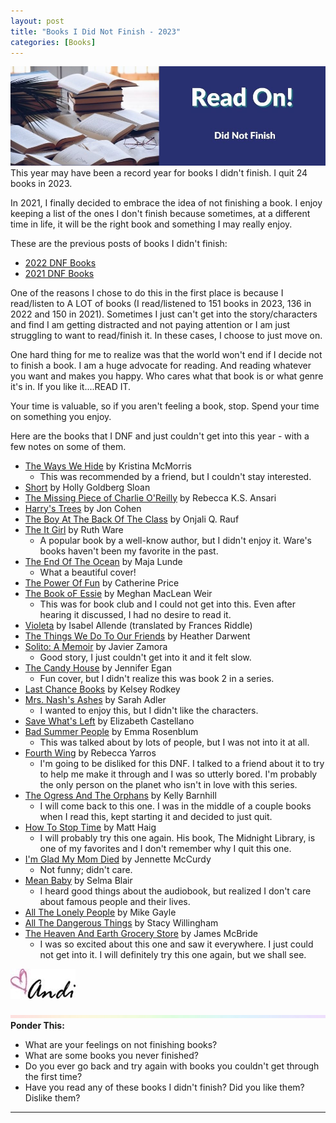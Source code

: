 ```yaml
---
layout: post
title: "Books I Did Not Finish - 2023"
categories: [Books]
---
```

![DNF](/images/DNF2.jpeg)
This year may have been a record year for books I didn't finish. I quit 24 books in 2023. 

In 2021, I finally decided to embrace the idea of not finishing a book. I enjoy keeping a list of the ones I don't finish because sometimes, at a different time in life, it will be the right book and something I may really enjoy. 

These are the previous posts of books I didn't finish:
* [2022 DNF Books](https://andihays.dev/books/2023/02/07/dnf-books-2022.html)
* [2021 DNF Books](https://andihays.dev/books/2022/01/06/books-dnf.html)

One of the reasons I chose to do this in the first place is because I read/listen to A LOT of books (I read/listened to 151 books in 2023, 136 in 2022 and 150 in 2021). Sometimes I just can't get into the story/characters and find I am getting distracted and not paying attention or I am just struggling to want to read/finish it. In these cases, I choose to just move on. 

One hard thing for me to realize was that the world won't end if I decide not to finish a book. I am a huge advocate for reading. And reading whatever you want and makes you happy. Who cares what that book is or what genre it's in. If you like it....READ IT.

Your time is valuable, so if you aren't feeling a book, stop. Spend your time on something you enjoy.

Here are the books that I DNF and just couldn't get into this year - with a few notes on some of them.

- [The Ways We Hide](https://www.amazon.com/Ways-We-Hide-Novel/dp/1728249767/ref=monarch_sidesheet) by Kristina McMorris 
  - This was recommended by a friend, but I couldn't stay interested.
- [Short](https://www.amazon.com/Short-Holly-Goldberg-Sloan/dp/0399186220/ref=monarch_sidesheet) by Holly Goldberg Sloan
- [The Missing Piece of Charlie O'Reilly](https://www.amazon.com/Missing-Piece-Charlie-OReilly/dp/0062679678/ref=monarch_sidesheet) by Rebecca K.S. Ansari
- [Harry's Trees](https://www.amazon.com/Harrys-Trees-Jon-Cohen/dp/0778308820/ref=monarch_sidesheet) by Jon Cohen
- [The Boy At The Back Of The Class](https://www.amazon.com/Boy-at-Back-Class/dp/1984850814/ref=monarch_sidesheet) by Onjali Q. Rauf
- [The It Girl](https://www.amazon.com/Girl-Ruth-Ware/dp/1982155272/ref=monarch_sidesheet) by Ruth Ware 
  - A popular book by a well-know author, but I didn't enjoy it. Ware's books haven't been my favorite in the past.
- [The End Of The Ocean](https://www.amazon.com/End-Ocean-Novel-Maja-Lunde/dp/0062951386/ref=monarch_sidesheet) by Maja Lunde 
  - What a beautiful cover!
- [The Power Of Fun](https://www.amazon.com/Power-Fun-Feel-Alive-Again/dp/0593241428/ref=monarch_sidesheet) by Catherine Price
- [The Book oF Essie](https://www.amazon.com/Book-Essie-Meghan-MacLean-Weir/dp/0525436073/ref=monarch_sidesheet) by Meghan MacLean Weir 
  - This was for book club and I could not get into this. Even after hearing it discussed, I had no desire to read it.
- [Violeta](https://www.amazon.com/Violeta-English-Novel-Isabel-Allende/dp/0593496221/ref=monarch_sidesheet) by Isabel Allende (translated by Frances Riddle)
- [The Things We Do To Our Friends](https://www.amazon.com/Things-We-Do-Our-Friends/dp/059349718X/ref=monarch_sidesheet) by Heather Darwent
- [Solito: A Memoir](https://www.amazon.com/Solito-Memoir-Javier-Zamora/dp/0593498089/ref=monarch_sidesheet) by Javier Zamora 
  - Good story, I just couldn't get into it and it felt slow.
- [The Candy House](https://www.amazon.com/Candy-House-Novel-Jennifer-Egan/dp/1476716773/ref=monarch_sidesheet) by Jennifer Egan 
  - Fun cover, but I didn't realize this was book 2 in a series.
- [Last Chance Books](https://www.amazon.com/Last-Chance-Books-Kelsey-Rodkey/dp/0062994476/ref=monarch_sidesheet) by Kelsey Rodkey
- [Mrs. Nash's Ashes](https://www.amazon.com/Mrs-Nashs-Ashes-Sarah-Adler/dp/0593547799/ref=monarch_sidesheet) by Sarah Adler 
  - I wanted to enjoy this, but I didn't like the characters.
- [Save What's Left](https://www.amazon.com/Save-Whats-Left-Morning-America/dp/0593469194/ref=monarch_sidesheet) by Elizabeth Castellano
- [Bad Summer People](https://www.amazon.com/Bad-Summer-People-Emma-Rosenblum/dp/125088702X/ref=monarch_sidesheet) by Emma Rosenblum 
  - This was talked about by lots of people, but I was not into it at all.
- [Fourth Wing](https://www.amazon.com/Fourth-Wing-Empyrean-Rebecca-Yarros/dp/1649374046/ref=monarch_sidesheet) by Rebecca Yarros 
  - I'm going to be disliked for this DNF. I talked to a friend about it to try to help me make it through and I was so utterly bored. I'm probably the only person on the planet who isn't in love with this series.
- [The Ogress And The Orphans](https://www.amazon.com/Ogress-Orphans-Kelly-Barnhill/dp/1643754017/ref=monarch_sidesheet) by Kelly Barnhill 
  - I will come back to this one. I was in the middle of a couple books when I read this, kept starting it and decided to just quit.
- [How To Stop Time](https://www.amazon.com/How-Stop-Time-Matt-Haig/dp/0525522891/ref=monarch_sidesheet) by Matt Haig 
  - I will probably try this one again. His book, The Midnight Library, is one of my favorites and I don't remember why I quit this one.
- [I'm Glad My Mom Died](https://www.amazon.com/Im-Glad-My-Mom-Died/dp/1668022842/ref=monarch_sidesheet) by Jennette McCurdy 
  - Not funny; didn't care.
- [Mean Baby](https://www.amazon.com/Mean-Baby-Memoir-Growing-Up/dp/059308277X/ref=monarch_sidesheet) by Selma Blair 
  - I heard good things about the audiobook, but realized I don't care about famous people and their lives.
- [All The Lonely People](https://www.amazon.com/All-Lonely-People-Mike-Gayle/dp/1538720175/ref=monarch_sidesheet) by Mike Gayle
- [All The Dangerous Things](https://www.amazon.com/All-Dangerous-Things-Stacy-Willingham/dp/125080387X/ref=monarch_sidesheet) by Stacy Willingham
- [The Heaven And Earth Grocery Store](https://www.amazon.com/Heaven-Earth-Grocery-Store-Novel-ebook/dp/B0BPNP7YQB/ref=monarch_sidesheet) by James McBride 
  - I was so excited about this one and saw it everywhere. I just could not get into it. I will definitely try this one again, but we shall see.

![Andi](/images/andi.jpg)

![header](/images/SkinnyRainbow2.jpeg)
**Ponder This:**
- What are your feelings on not finishing books? 
- What are some books you never finished?
- Do you ever go back and try again with books you couldn't get through the first time?
- Have you read any of these books I didn't finish? Did you like them? Dislike them?

----